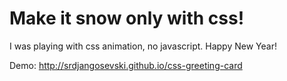 # Make it snow only with css!
I was playing with css animation, no javascript. Happy New Year!

Demo: http://srdjangosevski.github.io/css-greeting-card

